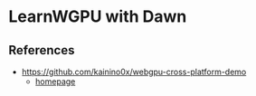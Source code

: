 # LearnWGPU with Dawn

## References

- <https://github.com/kainino0x/webgpu-cross-platform-demo>
  - [homepage](https://kai.graphics/webgpu-cross-platform-demo/)
